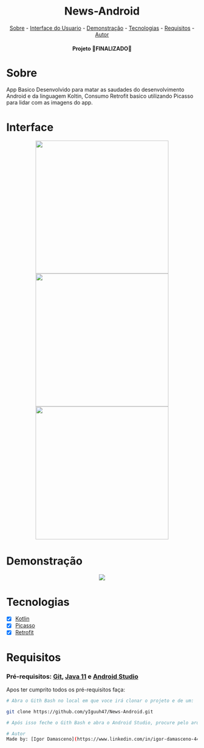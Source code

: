 <h1 align="center">News-Android</h1>

<p align="center">
<a href="#sobre">Sobre</a> - 
<a href="#interface">Interface do Usuario</a> - 
<a href="#demonstração">Demonstração</a> - 
<a href="#tecnologias">Tecnologias</a> - 
<a href="#requisitos">Requisitos</a> - 
<a href="#autor">Autor</a> 
</p>

<h4 align="center">Projeto 🛑FINALIZADO🛑</h4>

# Sobre
App Basico Desenvolvido para matar as saudades do desenvolvimento Android e da linguagem Koltin, Consumo Retrofit basico utilizando Picasso para lidar com as imagens do app.

# Interface
<p align="center">
<img src="https://user-images.githubusercontent.com/74266068/193097781-e1a5dede-8cf0-4589-a30d-fee8598f740d.png" width="350px"/>
<img src="https://user-images.githubusercontent.com/74266068/193097796-682fc9ff-9c1b-41fa-9709-94f44bdb733a.png" width="350px"/>
<img src="https://user-images.githubusercontent.com/74266068/193097808-563712da-d728-498d-a217-75929cab1cc8.png" width="350px"/>
</p>

# Demonstração
<p align="center">
<img src="https://user-images.githubusercontent.com/74266068/130084097-1563ba56-7627-454e-be41-68e0a13f1fcb.gif"/>
</p>

# Tecnologias

- [x] [Kotlin](https://kotlinlang.org/)
- [x] [Picasso](https://github.com/square/picasso)
- [x] [Retrofit](https://square.github.io/retrofit/)

# Requisitos
### Pré-requisitos: [Git](https://git-scm.com/), [Java 11](https://www.oracle.com/br/java/technologies/javase-jdk11-downloads.html) e [Android Studio](https://developer.android.com/studio)
Apos ter cumprito todos os pré-requisitos faça:
```bash
# Abra o Gith Bash no local em que voce irá clonar o projeto e de um:

git clone https://github.com/yIguuh47/News-Android.git

# Após isso feche o Gith Bash e abra o Android Studio, procure pelo arquivo e está feito. 🚀

# Autor
Made by: [Igor Damasceno](https://www.linkedin.com/in/igor-damasceno-4422aa1ba/)

